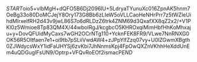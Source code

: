 $START$oio5+vIbMgH+dQFO5B6Dj2096lU+5LdryaTYunuXc016ZpnAK5hnm7OeBg33o80DoMCJejY8Ory173G8Bb6zLIeW5oVLLCaoHeNHrPrr7z5tWZleUihdMIrxelfRH2d43v9jwL86S7o6dRLDzZ6trk4ZNM69d3QxafXX8qZ2x2/+V1PKl0z5Wmioe8Tp83QM4X/44wboIRgJ/kcgbcO5KHROxqiMimHbfHhKoMhxaju+y+DovQFUidMyCaxs7wGH2OCrNTg110+YcknFEK8FR9/VLwe7NnRNXG0OK56R5OItfaen7e1+oi9tb7pSLiiVwdAW4+zJPpYlfZzq07vy+U0lZGwmXBgth0ZJWdycsWxY1idFaUHYSj6zvKbi7JhNnmsKpj4FpOwQXZnVKhhHeXddUnEm4uQDGuglFsUN9/Optrp+VFQvRoEOf2ismacP$END$